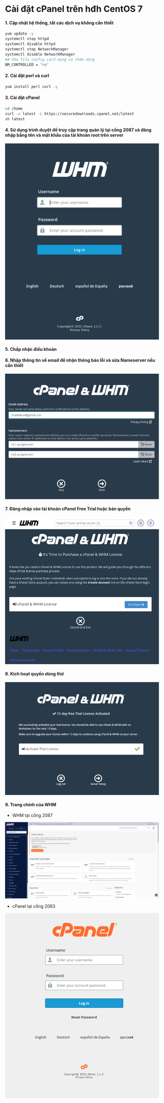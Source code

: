 # Cài đặt cPanel trên hđh CentOS 7

#### 1. Cập nhật hệ thống, tắt các dịch vụ không cần thiết

```sh
yum update -y
systemctl stop httpd
systemctl disable httpd
systemctl stop NetworkManager
systemctl disable NetworkManager
## Vào file config card mạng và thêm dòng
NM_CONTROLLED = "no"
```

#### 2. Cài đặt perl và curl

```sh
yum install perl curl -y
```

#### 3. Cài đặt cPanel

```sh
cd /home
curl -o latest -L https://securedownloads.cpanel.net/latest
sh latest
```

#### 4. Sử dụng trình duyệt để truy cập trang quản lý tại cổng 2087 và đăng nhập bằng tên và mật khẩu của tài khoản root trên server

![](./images/cp_login.png)

#### 5. Chấp nhận điều khoản

#### 6. Nhập thông tin về email để nhận thông báo lỗi và sửa Nameserver nếu cần thiết

![](./images/cp_email_nameserver.png)

#### 7. Đăng nhập vào tài khoản cPanel Free Trial hoặc bản quyền

![](./images/cp_license_1.png)

#### 8. Kích hoạt quyền dùng thử

![](./images/cp_trial_license.png)

#### 9. Trang chính của WHM

- WHM tại cổng 2087

![](./images/WHM.png)

- cPanel tại cổng 2083

![](./images/cPanel.png)
